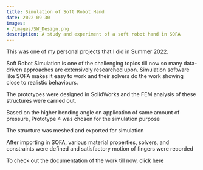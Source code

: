 ```yaml
---
title: Simulation of Soft Robot Hand
date: 2022-09-30
images:
- /images/SW_Design.png
description: A study and experiment of a soft robot hand in SOFA
---
```


This was one of my personal projects that I did in Summer 2022.
    
Soft Robot Simulation is one of the challenging topics till now so many data-driven approaches are extensively researched upon. Simulation software like SOFA makes it easy to work and their solvers do the work showing close to realistic behaviours.
    
The prototypes were designed in SolidWorks and the FEM analysis of these structures were carried out.
    
Based on the higher bending angle on application of same amount of pressure, Prototype 4 was chosen for the simulation purpose
    
The structure was meshed and exported for simulation
    
After importing in SOFA, various material properties, solvers, and constraints were defined and satisfactory motion of fingers were recorded

To check out the documentation of the work till now, click [here](https://drive.google.com/file/d/1cRkN751rlhMFbgSfjBxvMoK9e-g_HvJ6/view?usp=sharing)

